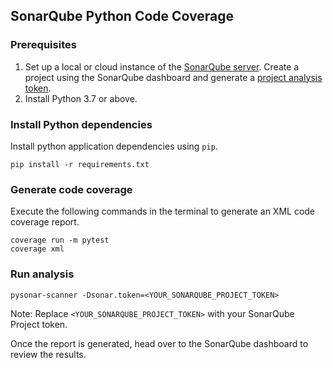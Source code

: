 ## SonarQube Python Code Coverage

### Prerequisites

1. Set up a local or cloud instance of the [SonarQube server](https://docs.sonarsource.com/sonarqube-server/10.8/try-out-sonarqube/). Create a project using the SonarQube dashboard and generate a [project analysis token](https://docs.sonarsource.com/sonarqube-server/latest/user-guide/managing-tokens/).
2. Install Python 3.7 or above. 

### Install Python dependencies

Install python application dependencies using `pip`.

```
pip install -r requirements.txt
```

### Generate code coverage

Execute the following commands in the terminal to generate an XML code coverage report.

```
coverage run -m pytest
coverage xml
```

### Run analysis

```
pysonar-scanner -Dsonar.token=<YOUR_SONARQUBE_PROJECT_TOKEN>
```

Note: Replace `<YOUR_SONARQUBE_PROJECT_TOKEN>` with your SonarQube Project token. 

Once the report is generated, head over to the SonarQube dashboard to review the results. 
